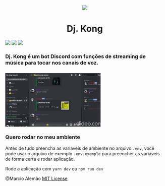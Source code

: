 <p align='center'><img src='https://cdn.discordapp.com/app-icons/617522102895116358/0e29cb571d0a8976cdaa377bfe679c02.png?size=256'/></p>
<h1 align='center'>Dj. Kong</h1>


[![](https://img.shields.io/badge/Dj--Kong-v2.0-blue)](https://github.com/marcio1002/dj-kong) [![](https://img.shields.io/static/v1?style=flat&label=Discord&message=^12.3&color=7289DA&logo=discord&logoColor=7289DA&link=https://discord.js.org/#)](https://discord.js.org/#) [![](https://img.shields.io/static/v1?style=flat&logo=javascript&label=%20&message=JavaScript&color=2B2B2B)](https://developer.mozilla.org/pt-BR/docs/Web/JavaScript)

### Dj. Kong é um bot Discord com funções de streaming de música para tocar nos canais de voz. 

##### 
<img src='./assets/dk-kong.gif' width='60%' align='center'/>

### Quero rodar no meu ambiente

Antes de tudo preencha as variáveis de ambiente no arquivo `.env`, você pode usar o arquivo de exemplo `.env.exemple` para preencher as variáveis de forma certa e rodar aplicação.

Rode a aplicação com `yarn dev` ou `npm run dev`


<p>@Marcio Alemão <a href='https://github.com/marcio1002/dj-kong/blob/master/LICENCE.md'>MIT License</a></p>
